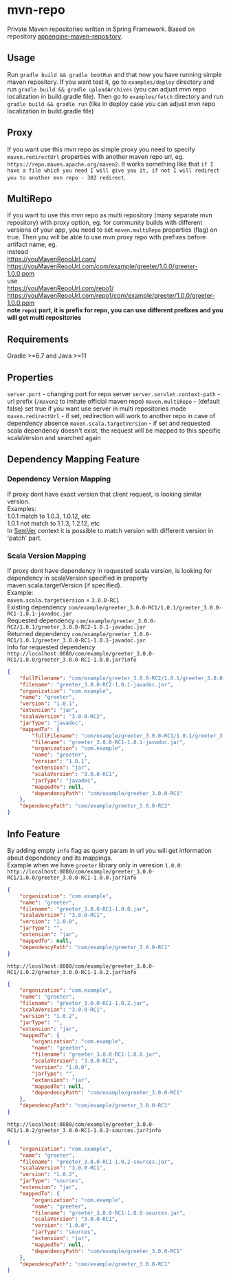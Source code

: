# mvn-repo

Private Maven repositories written in Spring Framework. Based on repository [appengine-maven-repository](https://github.com/renaudcerrato/appengine-maven-repository).

## Usage
Run `gradle build && gradle bootRun` and that now you have running simple maven repository.
If you want test it, go to `examples/deploy` directory and run `gradle build && gradle uploadArchives` (you can adjust mvn repo localization in build.gradle file).
Then go to `examples/fetch` directory and run `gradle build && gradle run` (like in deploy case you can adjust mvn repo localization in build.gradle file)

## Proxy
If you want use this mvn repo as simple proxy you need to specify `maven.redirectUrl` properties with another maven repo url, eg. `https://repo.maven.apache.org/maven2`. 
It works something like that `if I have a file which you need I will give you it, if not I will redirect you to another mvn repo - 302 redirect`.


## MultiRepo
If you want to use this mvn repo as multi repository (many separate mvn repository) with proxy option, eg. for community builds with different versions of your app, you need to set `maven.multiRepo` properties (flag) on true.
Then you will be able to use mvn proxy repo with prefixes before artifact name, eg.  
instead  
https://youMavenRepoUrl.com/  
https://youMavenRepoUrl.com/com/example/greeter/1.0.0/greeter-1.0.0.pom  
use  
https://youMavenRepoUrl.com/repo1/  
https://youMavenRepoUrl.com/repo1/com/example/greeter/1.0.0/greeter-1.0.0.pom   
**note `repo1` part, it is prefix for repo, you can use different prefixes and you will get multi repositories**

## Requirements
Gradle >=6.7 and Java >=11

## Properties
`server.port` - changing port for repo server
`server.servlet.context-path` - url prefix (`/maven2` to imitate official maven repo)
`maven.multiRepo` - (default false) set true if you want use server in multi repositories mode
`maven.redirectUrl` - if set, redirection will work to another repo in case of dependency absence
`maven.scala.targetVersion` - if set and requested scala dependency doesn't exist, the request will be mapped to this specific scalaVersion and searched again

## Dependency Mapping Feature
### Dependency Version Mapping
If proxy dont have exact version that client request, is looking similar version.  
Examples:  
1.0.1 match to 1.0.3, 1.0.12, etc  
1.0.1 not match to 1.1.3, 1.2.12, etc  
In [SemVer](https://semver.org/) context it is possible to match version with different version in 'patch' part.
### Scala Version Mapping
If proxy dont have dependency in requested scala version, is looking for dependency in scalaVersion specified in property maven.scala.targetVersion (if specified).  
Example:  
`maven.scala.targetVersion` = `3.0.0-RC1`  
Existing dependency `com/example/greeter_3.0.0-RC1/1.0.1/greeter_3.0.0-RC1-1.0.1-javadoc.jar`  
Requested dependency `com/example/greeter_3.0.0-RC2/1.0.1/greeter_3.0.0-RC2-1.0.1-javadoc.jar`  
Returned dependency `com/example/greeter_3.0.0-RC1/1.0.1/greeter_3.0.0-RC1-1.0.1-javadoc.jar`  
Info for requested dependency `http://localhost:8080/com/example/greeter_3.0.0-RC1/1.0.0/greeter_3.0.0-RC1-1.0.0.jar?info`  
```json
{
    "fullFilename": "com/example/greeter_3.0.0-RC2/1.0.1/greeter_3.0.0-RC2-1.0.1-javadoc.jar",
    "filename": "greeter_3.0.0-RC2-1.0.1-javadoc.jar",
    "organization": "com.example",
    "name": "greeter",
    "version": "1.0.1",
    "extension": "jar",
    "scalaVersion": "3.0.0-RC2",
    "jarType": "javadoc",
    "mappedTo": {
        "fullFilename": "com/example/greeter_3.0.0-RC1/1.0.1/greeter_3.0.0-RC1-1.0.1-javadoc.jar",
        "filename": "greeter_3.0.0-RC1-1.0.1-javadoc.jar",
        "organization": "com.example",
        "name": "greeter",
        "version": "1.0.1",
        "extension": "jar",
        "scalaVersion": "3.0.0-RC1",
        "jarType": "javadoc",
        "mappedTo": null,
        "dependencyPath": "com/example/greeter_3.0.0-RC1"
    },
    "dependencyPath": "com/example/greeter_3.0.0-RC2"
}
```

## Info Feature
By adding empty `info` flag as query param in url you will get information about dependency and its mappings.  
Example when we have `greeter` library only in veresion `1.0.0`:  
`http://localhost:8080/com/example/greeter_3.0.0-RC1/1.0.0/greeter_3.0.0-RC1-1.0.0.jar?info`
```json
{
    "organization": "com.example",
    "name": "greeter",
    "filename": "greeter_3.0.0-RC1-1.0.0.jar",
    "scalaVersion": "3.0.0-RC1",
    "version": "1.0.0",
    "jarType": "",
    "extension": "jar",
    "mappedTo": null,
    "dependencyPath": "com/example/greeter_3.0.0-RC1"
}
```
`http://localhost:8080/com/example/greeter_3.0.0-RC1/1.0.2/greeter_3.0.0-RC1-1.0.2.jar?info`
```json
{
    "organization": "com.example",
    "name": "greeter",
    "filename": "greeter_3.0.0-RC1-1.0.2.jar",
    "scalaVersion": "3.0.0-RC1",
    "version": "1.0.2",
    "jarType": "",
    "extension": "jar",
    "mappedTo": {
        "organization": "com.example",
        "name": "greeter",
        "filename": "greeter_3.0.0-RC1-1.0.0.jar",
        "scalaVersion": "3.0.0-RC1",
        "version": "1.0.0",
        "jarType": "",
        "extension": "jar",
        "mappedTo": null,
        "dependencyPath": "com/example/greeter_3.0.0-RC1"
    },
    "dependencyPath": "com/example/greeter_3.0.0-RC1"
}
```
`http://localhost:8080/com/example/greeter_3.0.0-RC1/1.0.2/greeter_3.0.0-RC1-1.0.2-sources.jar?info`
```json
{
    "organization": "com.example",
    "name": "greeter",
    "filename": "greeter_3.0.0-RC1-1.0.2-sources.jar",
    "scalaVersion": "3.0.0-RC1",
    "version": "1.0.2",
    "jarType": "sources",
    "extension": "jar",
    "mappedTo": {
        "organization": "com.example",
        "name": "greeter",
        "filename": "greeter_3.0.0-RC1-1.0.0-sources.jar",
        "scalaVersion": "3.0.0-RC1",
        "version": "1.0.0",
        "jarType": "sources",
        "extension": "jar",
        "mappedTo": null,
        "dependencyPath": "com/example/greeter_3.0.0-RC1"
    },
    "dependencyPath": "com/example/greeter_3.0.0-RC1"
}
```